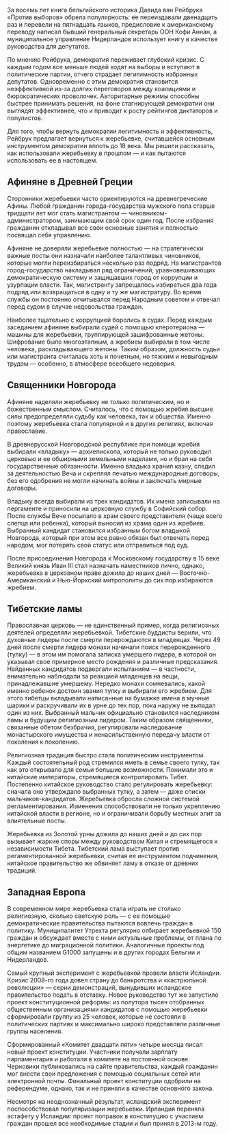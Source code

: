 
За восемь лет книга бельгийского историка Давида ван Рейбрука «Против выборов» обрела популярность: ее переиздавали двенадцать раз и перевели на пятнадцать языков, предисловие к американскому переводу написал бывший генеральный секретарь ООН Кофи Аннан, а муниципальное управление Нидерландов использует книгу в качестве руководства для депутатов.

По мнению Рейбрука, демократия переживает глубокий кризис. С каждым годом все меньше людей ходят на выборы и вступают в политические партии, отчего страдает легитимность избранных депутатов. Одновременно с этим демократия становится неэффективной из-за долгих переговоров между коалициями и бюрократических проволочек. Авторитарные режимы способны быстрее принимать решения, на фоне стагнирующей демократии они выглядят эффективнее, что и приводит к росту рейтингов диктаторов и популистов.

Для того, чтобы вернуть демократии легитимность и эффективность, Рейбрук предлагает вернуться к жеребьевке, считавшейся основным инструментом демократии вплоть до 18 века. Мы решили рассказать, как использовали жеребьевку в прошлом — и как пытаются использовать ее в настоящем.

## Афиняне в Древней Греции
Сторонники жеребьевки часто ориентируются на древнегреческие Афины. Любой гражданин города-государства мужского пола старше тридцати лет мог стать магистрантом — чиновником-администратором, занимающим свой срок один год. После избрания гражданин откладывал все свои основные занятия и полностью посвящал себя управлению.

Афиняне не доверяли жеребьевке полностью — на стратегически важные посты они назначали наиболее талантливых чиновников, которые могли переизбираться несколько раз подряд. На магистрантов город-государство накладывал ряд ограничений, уравновешивающих демократическую систему и защищавших город от коррупции и узурпации власти. Так, магистранту запрещалось избираться два года подряд или возвращаться в одну и ту же магистратуру. Во время службы он постоянно отчитывался перед Народным советом и отвечал перед судом в случае недовольства граждан.

Наиболее тщательно с коррупцией боролись в судах. Перед каждым заседанием афиняне выбирали судей с помощью клеротериона — машины для жеребьевки, группирующей зашифрованные жетоны. Шифрование было многоэтапным, а жребием выбирали в том числе человека, раскладывающего жетоны. Таким образом, должность судьи или магистранта считалась хоть и почетным, но тяжким и невыгодным трудом — особенно, в атмосфере всеобщего недоверия.

## Священники Новгорода
Афиняне наделяли жеребьевку не только политическим, но и божественным смыслом. Считалось, что с помощью жребия высшие силы предопределяли судьбу как человека, так и общества. Именно поэтому жеребьевка стала популярной и в других религиях, включая православие.

В древнерусской Новгородской республике при помощи жребия выбирали «владыку» — архиепископа, который не только руководил церковью и ее обширными земельными наделами, но и брал на себя государственные обязанности. Именно владыка хранил казну, следил за деятельностью Веча и скреплял печатью международные договоры, без его одобрения не могли начинать войны и заключать мирные договоры.

Владыку всегда выбирали из трех кандидатов. Их имена записывали на пергаменте и приносили на церковную службу в Софийский собор. После службы Вече посылало в храм своего представителя (чаще всего слепца или ребенка), который выносил из храма один из жребиев. Выбранный кандидат становился избранным богом владыкой Новгорода, который при этом все равно обязан был отвечать перед народом, мог потерять свой статус или отправиться под суд.

После присоединения Новгорода к Московскому государству в 15 веке Великий князь Иван III стал назначать наместников лично, однако, жеребьевка в церковном праве дожила до наших дней — Восточно-Американский и Нью-Йоркский митрополиты до сих пор избираются жребием.

## Тибетские ламы
Православная церковь — не единственный пример, когда религиозных деятелей определяли жеребьевкой. Тибетские буддисты верили, что духовные лидеры после смерти перерождаются в младенцах. Через 49 дней после смерти лидера монахи начинали поиск перерожденного (тулку) — в этом им помогала записка умершего лидера, в которой он указывал свое примерное место рождения и различные предсказания. Найденных кандидатов подвергали испытаниям — в частности, внимательно наблюдали за реакцией младенцев на вещи, принадлежавшие умершему. Нередко монахи сомневались, какой именно ребенок достоин звания тулку и выбирали его жребием. Для этого тибетцы вкладывали написанные на бумажке имена в мучные шарики и раскручивали их в урне до тех пор, пока наружу не выпадал один из них. Выбранный мальчик официально становился наследником ламы и будущим религиозным лидером. Таким образом священники, связанные обетом безбрачия, регулировали наследование монастырского имущества и ненасильственную передачу власти от поколения к поколению.

Религиозная традиция быстро стала политическим инструментом. Каждый состоятельный род стремился иметь в семье своего тулку, так как это открывало для семьи большие возможности.  Понимали это и китайские императоры, стремящиеся контролировать Тибет. Постепенно китайское руководство стало регулировать жеребьевку: сначала оно утверждало выбранных тулку, а затем — даже списки мальчиков-кандидатов. Жеребьевка обросла сложной системой регламентирования. Изменения способствовали не только укреплению китайской власти в регионе, но и ограничивали борьбу местных элит за влиятельные посты.

Жеребьевка из Золотой урны дожила до наших дней и до сих пор вызывает жаркие споры между руководством Китая и стремящегося к независимости Тибета. Тибетский лама выступает против регаментированной жеребьевки, считая ее инструментом подчинения, китайское правительство же обвиняет ламу в отказе от древних традиций.

## Западная Европа
В современном мире жеребьевка стала играть не столько религиозную, сколько светскую роль — с ее помощью демократические правительства пытаются вовлечь граждан в политику. Муниципалитет Утрехта регулярно отбирает жеребьевкой 150 граждан и обсуждает вместе с ними актуальные проблемы, от плана по энергетике до миграционной политики. Аналогичные проекты под общим названием G1000 запущены и в других городах Бельгии и Нидерландов.

Самый крупный эксперимент с жеребьевкой провели власти Исландии. Кризис 2008-го года довел страну до банкротства и «кастрюльной революции» — серии демонстраций, вынудивших исландское правительство подать в отставку. Новое руководство тут же запустило проект конституционной реформы: из полутора тысяч отобранных общественным организациями кандидатов с помощью жеребьевки сформировали группу из 25 человек, которые не состояли в политических партиях и максимально широко представляли различные группы населения.

Сформированный «Комитет двадцати пяти» четыре месяца писал новый проект конституции. Участники получали зарплату парламентария и работали в комитете на постоянной основе. Черновики публиковались на сайте правительства, каждый гражданин мог внести свои предложения с помощью социальных сетей или электронной почты. Финальный проект конституции одобрили на референдуме, однако, так и не приняли в качестве основного закона. 

Несмотря на неоднозначный результат, исландский эксперимент поспособствовал популяризации жеребьевки. Ирландия переняла эстафету у Исландии: проект поправок в конституцию с участием граждан прошел все необходимые стадии и был принял в 2013-м году.